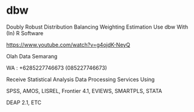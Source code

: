 # dbw
Doubly Robust Distribution Balancing Weighting Estimation Use dbw With (In) R Software

https://www.youtube.com/watch?v=g4ojdK-NeyQ

Olah Data Semarang

WA : +6285227746673 (085227746673)

Receive Statistical Analysis Data Processing Services Using

SPSS, AMOS, LISREL, Frontier 4.1, EVIEWS, SMARTPLS, STATA

DEAP 2.1, ETC
